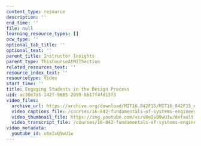 ```yaml
---
content_type: resource
description: ''
end_time: ''
file: null
learning_resource_types: []
ocw_type: ''
optional_tab_title: ''
optional_text: ''
parent_title: Instructor Insights
parent_type: ThisCourseAtMITSection
related_resources_text: ''
resource_index_text: ''
resourcetype: Video
start_time: ''
title: Engaging Students in the Design Process
uid: ac30e7a5-142f-5685-2099-bb17f4fd13f3
video_files:
  archive_url: https://archive.org/download/MIT16.842F15/MIT16_842F15_educator_04_300k.mp4
  video_captions_file: /courses/16-842-fundamentals-of-systems-engineering-fall-2015/dbc46280f4ba56cf8f134fed4414dc1b_v6eIvQ9wU1w.vtt
  video_thumbnail_file: https://img.youtube.com/vi/v6eIvQ9wU1w/default.jpg
  video_transcript_file: /courses/16-842-fundamentals-of-systems-engineering-fall-2015/96c7bcca06fc3aa77c15843cd185f592_v6eIvQ9wU1w.pdf
video_metadata:
  youtube_id: v6eIvQ9wU1w
---
```

